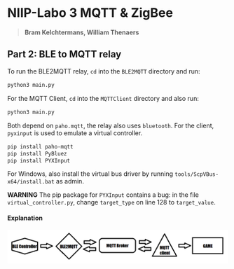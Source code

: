 # NIIP-Labo 3 MQTT & ZigBee
> **Bram Kelchtermans, William Thenaers**

## Part 2: BLE to MQTT relay

To run the BLE2MQTT relay, `cd` into the `BLE2MQTT` directory and run:

```sh
python3 main.py 
```

For the MQTT Client, `cd` into the `MQTTClient` directory and also run:

```sh
python3 main.py 
```

Both depend on `paho.mqtt`, the relay also uses `bluetooth`. For the client, `pyxinput` is used to emulate a virtual controller.

```
pip install paho-mqtt
pip install PyBluez
pip install PYXInput
```

For Windows, also install the virtual bus driver by running `tools/ScpVBus-x64/install.bat` as admin.

**WARNING** The pip package for `PYXInput` contains a bug: in the file `virtual_controller.py`, change `target_type` on line 128 to `target_value`.

#### Explanation

![schema](0_schema.png)


